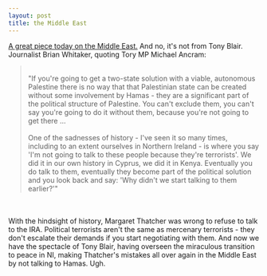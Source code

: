 ```yaml
---
layout: post
title: the Middle East
---
```


<div class="entry-item s2-entrytext"><a href="http://commentisfree.guardian.co.uk/brian_whitaker/2007/07/hamas_is_a_fact_of_life.html" rel="nofollow">A great piece today on the Middle East.</a> And no, it's not from Tony Blair. Journalist Brian Whitaker, quoting Tory MP Michael Ancram:<br/><blockquote><br/>"If you're going to get a two-state solution with a viable, autonomous Palestine there is no way that that Palestinian state can be created without some involvement by Hamas - they are a significant part of the political structure of Palestine. You can't exclude them, you can't say you're going to do it without them, because you're not going to get there ...<br/><br/>One of the sadnesses of history - I've seen it so many times, including to an extent ourselves in Northern Ireland - is where you say 'I'm not going to talk to these people because they're terrorists'. We did it in our own history in Cyprus, we did it in Kenya. Eventually you do talk to them, eventually they become part of the political solution and you look back and say: 'Why didn't we start talking to them earlier?'"</blockquote><br/><br/>With the hindsight of history, Margaret Thatcher was wrong to refuse to talk to the IRA. Political terrorists aren't the same as mercenary terrorists - they don't escalate their demands if you start negotiating with them. And now we have the spectacle of Tony Blair, having overseen the miraculous transition to peace in NI, making Thatcher's mistakes all over again in the Middle East by not talking to Hamas. Ugh.</div>
